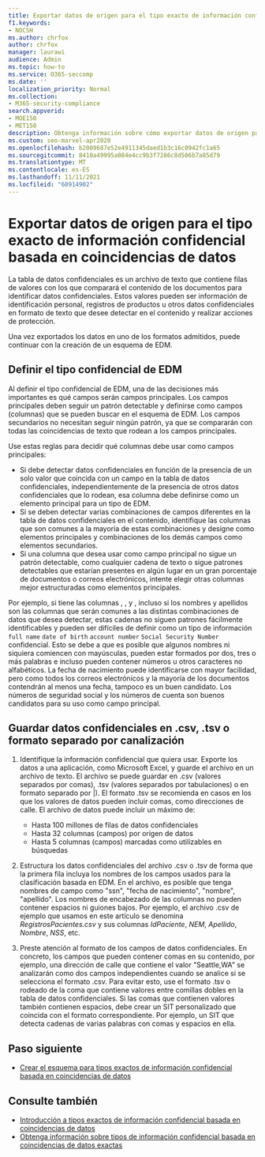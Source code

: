 ```yaml
---
title: Exportar datos de origen para el tipo exacto de información confidencial basada en coincidencias de datos
f1.keywords:
- NOCSH
ms.author: chrfox
author: chrfox
manager: laurawi
audience: Admin
ms.topic: how-to
ms.service: O365-seccomp
ms.date: ''
localization_priority: Normal
ms.collection:
- M365-security-compliance
search.appverid:
- MOE150
- MET150
description: Obtenga información sobre cómo exportar datos de origen para el tipo de información confidencial basada en coincidencias exactas de datos.
ms.custom: seo-marvel-apr2020
ms.openlocfilehash: b2009687e52e4911345daed1b3c16c0942fc1a65
ms.sourcegitcommit: 8410a49995a084e4cc9b3f7286c8d506b7a85d79
ms.translationtype: MT
ms.contentlocale: es-ES
ms.lasthandoff: 11/11/2021
ms.locfileid: "60914902"
---
```

# <a name="export-source-data-for-exact-data-match-based-sensitive-information-type"></a>Exportar datos de origen para el tipo exacto de información confidencial basada en coincidencias de datos


La tabla de datos confidenciales es un archivo de texto que contiene filas de valores con los que comparará el contenido de los documentos para identificar datos confidenciales. Estos valores pueden ser información de identificación personal, registros de productos u otros datos confidenciales en formato de texto que desee detectar en el contenido y realizar acciones de protección.

Una vez exportados los datos en uno de los formatos admitidos, puede continuar con la creación de un esquema de EDM.

## <a name="defining-your-edm-sensitive-type"></a>Definir el tipo confidencial de EDM

Al definir el tipo confidencial de EDM, una de las decisiones más importantes es qué campos serán campos principales. Los campos principales deben seguir un patrón detectable y definirse como campos (columnas) que se pueden buscar en el esquema de EDM. Los campos secundarios no necesitan seguir ningún patrón, ya que se compararán con todas las coincidencias de texto que rodean a los campos principales.

Use estas reglas para decidir qué columnas debe usar como campos principales:

- Si debe detectar datos confidenciales en función de la presencia de un solo valor que coincida con un campo en la tabla de datos confidenciales, independientemente de la presencia de otros datos confidenciales que lo rodean, esa columna debe definirse como un elemento principal para un tipo de EDM. 
- Si se deben detectar varias combinaciones de campos diferentes en la tabla de datos confidenciales en el contenido, identifique las columnas que son comunes a la mayoría de estas combinaciones y designe como elementos principales y combinaciones de los demás campos como elementos secundarios.
- Si una columna que desea usar como campo principal no sigue un patrón detectable, como cualquier cadena de texto o sigue patrones detectables que estarían presentes en algún lugar en un gran porcentaje de documentos o correos electrónicos, intente elegir otras columnas mejor estructuradas como elementos principales.

Por ejemplo, si tiene las columnas , , y , incluso si los nombres y apellidos son las columnas que serán comunes a las distintas combinaciones de datos que desea detectar, estas cadenas no siguen patrones fácilmente identificables y pueden ser difíciles de definir como un tipo de información `full name` `date of birth` `account number` `Social Security Number` confidencial. Esto se debe a que es posible que algunos nombres ni siquiera comiencen con mayúsculas, pueden estar formados por dos, tres o más palabras e incluso pueden contener números u otros caracteres no alfabéticos. La fecha de nacimiento puede identificarse con mayor facilidad, pero como todos los correos electrónicos y la mayoría de los documentos contendrán al menos una fecha, tampoco es un buen candidato. Los números de seguridad social y los números de cuenta son buenos candidatos para su uso como campo principal.

## <a name="save-sensitive-data-in-csv-tsv-or-pipe-separated-format"></a>Guardar datos confidenciales en .csv, .tsv o formato separado por canalización

1. Identifique la información confidencial que quiera usar. Exporte los datos a una aplicación, como Microsoft Excel, y guarde el archivo en un archivo de texto. El archivo se puede guardar en .csv (valores separados por comas), .tsv (valores separados por tabulaciones) o en formato separado por |). El formato .tsv se recomienda en casos en los que los valores de datos pueden incluir comas, como direcciones de calle.
El archivo de datos puede incluir un máximo de:
   - Hasta 100 millones de filas de datos confidenciales
   - Hasta 32 columnas (campos) por origen de datos
   - Hasta 5 columnas (campos) marcadas como utilizables en búsquedas

2. Estructura los datos confidenciales del archivo .csv o .tsv de forma que la primera fila incluya los nombres de los campos usados para la clasificación basada en EDM. En el archivo, es posible que tenga nombres de campo como "ssn", "fecha de nacimiento", "nombre", "apellido". Los nombres de encabezado de las columnas no pueden contener espacios ni guiones bajos. Por ejemplo, el archivo .csv de ejemplo que usamos en este artículo se denomina *RegistrosPacientes.csv* y sus columnas *IdPaciente*, *NEM*, *Apellido*, *Nombre*, *NSS*, etc.

3. Preste atención al formato de los campos de datos confidenciales. En concreto, los campos que pueden contener comas en su contenido, por ejemplo, una dirección de calle que contiene el valor "Seattle,WA" se analizarán como dos campos independientes cuando se analice si se selecciona el formato .csv. Para evitar esto, use el formato .tsv o rodeado de la coma que contiene valores entre comillas dobles en la tabla de datos confidenciales. Si las comas que contienen valores también contienen espacios, debe crear un SIT personalizado que coincida con el formato correspondiente. Por ejemplo, un SIT que detecta cadenas de varias palabras con comas y espacios en ella.

## <a name="next-step"></a>Paso siguiente

- [Crear el esquema para tipos exactos de información confidencial basada en coincidencias de datos](sit-get-started-exact-data-match-create-schema.md#create-the-schema-for-exact-data-match-based-sensitive-information-types)

## <a name="see-also"></a>Consulte también

- [Introducción a tipos exactos de información confidencial basada en coincidencias de datos](sit-get-started-exact-data-match-based-sits-overview.md#get-started-with-exact-data-match-based-sensitive-information-types)
- [Obtenga información sobre tipos de información confidencial basada en coincidencias de datos exactas](sit-learn-about-exact-data-match-based-sits.md#learn-about-exact-data-match-based-sensitive-information-types)
